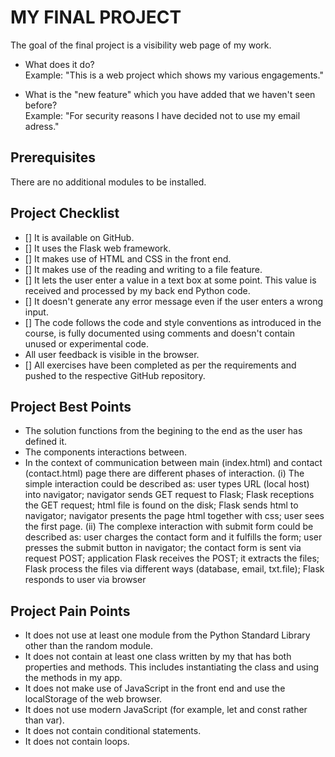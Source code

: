 # MY FINAL PROJECT

The goal of the final project is a visibility web page of my work.

- What does it do?  
  Example: "This is a web project which shows my various engagements."

- What is the "new feature" which you have added that we haven't seen before?  
  Example: "For security reasons I have decided not to use my email adress."

## Prerequisites

There are no additional modules to be installed.

## Project Checklist

- [] It is available on GitHub.
- [] It uses the Flask web framework.
- [] It makes use of HTML and CSS in the front end.
- [] It makes use of the reading and writing to a file feature.
- [] It lets the user enter a value in a text box at some point.
  This value is received and processed by my back end Python code.
- [] It doesn't generate any error message even if the user enters a wrong input.
- [] The code follows the code and style conventions as introduced in the course, is fully documented using comments and doesn't contain unused or experimental code.
- All user feedback is visible in the browser.
- [] All exercises have been completed as per the requirements and pushed to the respective GitHub repository.

## Project Best Points

- The solution functions from the begining to the end as the user has defined it.
- The components interactions between.
- In the context of communication between main (index.html) and contact (contact.html) page there are different phases of interaction. (i) The simple interaction could be described as: user types URL (local host) into navigator; navigator sends GET request to Flask; Flask receptions the GET request; html file is found on the disk; Flask sends html to navigator; navigator presents the page html together with css; user sees the first page. (ii) The complexe interaction with submit form could be described as: user charges the contact form and it fulfills the form; user presses the submit button in navigator; the contact form is sent via request POST; application Flask receives the POST; it extracts the files; Flask process the files via different ways (database, email, txt.file); Flask responds to user via browser

## Project Pain Points

- It does not use at least one module from the Python Standard Library other than the random module.
- It does not contain at least one class written by my that has both properties and methods. This includes instantiating the class and using the methods in my app.
- It does not make use of JavaScript in the front end and use the localStorage of the web browser.
- It does not use modern JavaScript (for example, let and const rather than var).
- It does not contain conditional statements.
- It does not contain loops.

